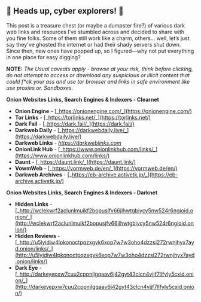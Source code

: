 
## **🚨 Heads up, cyber explorers! 🚨**

This post is a treasure chest (or maybe a dumpster fire?) of various dark web links and resources I’ve stumbled across and decided to share with you fine folks. Some of them still work like a charm, others… well, let’s just say they've ghosted the internet or had their shady servers shut down. Since then, new ones have popped up, so I figured—why not put everything in one place for easy digging?

**NOTE:** _The Usual caveats apply - browse at your risk, think before clicking, do not attempt to access or download any suspicious or illicit content that could f*ck your ass and use tor browser and links in safe environment like use proxies or. Sandboxes._

**Onion Websites Links, Search Engines & Indexers - Clearnet**

* **Onion Engine** - [_https://onionengine.com/_](https://onionengine.com/) 
* **Tor Links** - [_https://torlinks.net/_](https://torlinks.net/) 
* **Dark Fail** - [_https://dark.fail/_](https://dark.fail/) 
* **Darkweb Daily** - [_https://darkwebdaily.live/_](https://darkwebdaily.live/) 
* **Darkweb Links** - [_https://darkweblinks.com_](https://darkweblinks.com) 
* **OnionLink Hub** - [_https://www.onionlinkhub.com/links/_](https://www.onionlinkhub.com/links/) 
* **Daunt** - [_https://daunt.link/_](https://daunt.link/) 
* **VowmWeb** - [_https://vormweb.de/en/_](https://vormweb.de/en/) 
* **Darkweb Archives** - [_https://eb-archive.activetk.jp/_](https://eb-archive.activetk.jp/)


**Onion Websites Links, Search Engines & Indexers - Darknet**

* **Hidden Links** - [_http://wclekwrf2aclunlmuikf2bopusjfv66jlhwtgbiycy5nw524r6ngioid.onion/_](http://wclekwrf2aclunlmuikf2bopusjfv66jlhwtgbiycy5nw524r6ngioid.onion/)
* **Hidden Reviews** - [_http://u5lyidiw4lpkonoctpqzxgyk6xop7w7w3oho4dzzsi272rwnjhyx7ayd.onion/links/_](http://u5lyidiw4lpkonoctpqzxgyk6xop7w7w3oho4dzzsi272rwnjhyx7ayd.onion/links/)
* **Dark Eye** - [_http://darkeyepxw7cuu2cppnjlgqaav6j42gyt43clcn4vjjf7llfyly5cxid.onion/_](http://darkeyepxw7cuu2cppnjlgqaav6j42gyt43clcn4vjjf7llfyly5cxid.onion/)


